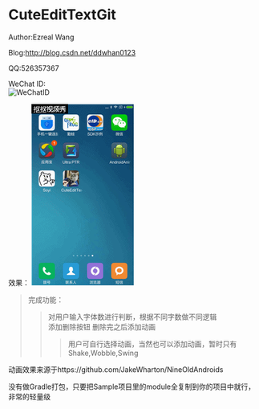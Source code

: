# CuteEditTextGit
Author:Ezreal Wang

Blog:http://blog.csdn.net/ddwhan0123

QQ:526357367


WeChat ID:<br>![WeChatID](https://github.com/ddwhan0123/SoyiGit/blob/master/Soyi/WeChatID.JPG "二维码")

效果：
![Demo](https://github.com/ddwhan0123/CuteEditTextGit/blob/master/CuteEditTextPro/show.gif "效果")
>完成功能：
>>对用户输入字体数进行判断，根据不同字数做不同逻辑<br>
>>添加删除按钮
>>删除完之后添加动画<br>
>>>用户可自行选择动画，当然也可以添加动画，暂时只有Shake,Wobble,Swing<br>


动画效果来源于https://github.com/JakeWharton/NineOldAndroids

没有做Gradle打包，只要把Sample项目里的module全复制到你的项目中就行，非常的轻量级
